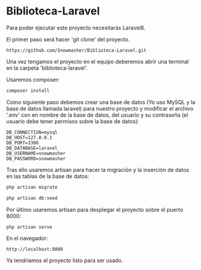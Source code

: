 # Biblioteca-Laravel


Para poder ejecutar este proyecto necesitarás Laravel8.

El primer paso será hacer 'git clone' del proyecto.
```
https://github.com/Snowmasher/Biblioteca-Laravel.git
```

Una vez tengamos el proyecto en el equipo deberemos abrir una terminal en la carpeta 'biblioteca-laravel'.

Usaremos composer:

```bash
composer install
```

Como siguiente paso debemos crear una base de datos (Yo uso MySQL y la base de datos llamada laravel) para nuestro proyecto y modificar el archivo '.env' con en nombre de la base de datos, del usuario y su contraseña (el usuario debe tener permisos sobre la base de datos):

```
DB_CONNECTION=mysql
DB_HOST=127.0.0.1
DB_PORT=3306
DB_DATABASE=laravel
DB_USERNAME=snowmasher
DB_PASSWORD=snowmasher
```

Tras ello usaremos artisan para hacer la migración y la inserción de datos en las tablas de la base de datos:

```bash
php artisan migrate
```

```bash
php artisan db:seed
```
Por último usaremos artisan para desplegar el proyecto sobre el puerto 8000:

```bash
php artisan serve
```

En el navegador: 
```
http://localhost:8000
```

Ya tendriamos el proyecto listo para ser usado.
